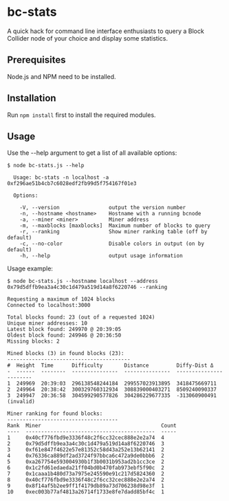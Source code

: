 # bc-stats

A quick hack for command line interface enthusiasts to query a Block Collider node of your choice and display some statistics.

## Prerequisites

Node.js and NPM need to be installed.

## Installation

Run ```npm install``` first to install the required modules.

## Usage

Use the --help argument to get a list of all available options:

```
$ node bc-stats.js --help

  Usage: bc-stats -n localhost -a 0xf296ae51b4cb7c6028edf2fb99d5f754167f01e3

  Options:

    -V, --version                output the version number
    -n, --hostname <hostname>    Hostname with a running bcnode
    -a, --miner <miner>          Miner address
    -m, --maxblocks [maxblocks]  Maximum number of blocks to query
    -r, --ranking                Show miner ranking table (off by default)
    -c, --no-color               Disable colors in output (on by default)
    -h, --help                   output usage information
```    

Usage example:

```
$ node bc-stats.js --hostname localhost --address 0x79d5dffb9ea3a4c30c1d479a519d14a8f6220746 --ranking

Requesting a maximum of 1024 blocks
Connected to localhost:3000

Total blocks found: 23 (out of a requested 1024)
Unique miner addresses: 10
Latest block found: 249970 @ 20:39:05
Oldest block found: 249946 @ 20:36:50
Missing blocks: 2

Mined blocks (3) in found blocks (23):
----------------------------------------
#  Height  Time      Difficulty       Distance         Diffy-Dist Δ
-  ------  --------  ---------------  ---------------  -----------------------
1  249969  20:39:03  296138548244184  299557023913895  3418475669711
2  249964  20:38:42  300329760312934  308839000403271  8509240090337
3  249947  20:36:58  304599290577826  304286229677335  -313060900491 (invalid)

Miner ranking for found blocks:
------------------------------------
Rank  Miner                                       Count
----  ------------------------------------------  -----
1     0x40cf776fbd9e3336f48c2f6cc32cec888e2e2a74  4
2     0x79d5dffb9ea3a4c30c1d479a519d14a8f6220746  3
3     0xf61e847f4622e57e81352c58d43a252e13b62141  2
4     0x76336ca889df2ad3724f97bbca6c472a9de0bbb6  2
5     0xa267754e593004930b1f3b0031b953ad2b1cc3ce  2
6     0x1c2fd61edaeda21ff04bd0b470fab973ebf5f90c  2
7     0x1caaa1b480d73a7975e245590e91c217d5824360  2
8     0x40cf776fbd9e3336f48c2f6cc32cec888e2e2a74  2
9     0x8f14af5b2ee9ff1f4179db89a73d706238d98e3f  1
10    0xec003b77af4813a26714f1733e8fe7dadd85bf4c  1
```

